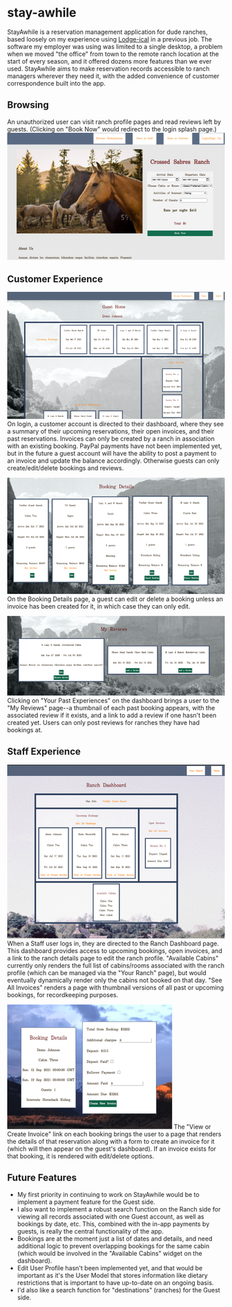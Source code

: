 # stay-awhile

StayAwhile is a reservation management application for dude ranches, based loosely on my experience using [Lodge-ical](https://romeobravosoftware.com/software-products/) in a previous job. The software my employer was using was limited to a single desktop, a problem when we moved "the office" from town to the remote ranch location at the start of every season, and it offered dozens more features than we ever used. StayAwhile aims to make reservation records accessible to ranch managers wherever they need it, with the added convenience of customer correspondence built into the app.

## Browsing
An unauthorized user can visit ranch profile pages and read reviews left by guests. (Clicking on "Book Now" would redirect to the login splash page.)
![ranch profile screenshot](https://github.com/boothjacobs/stay-awhile/blob/main/notes/Screen%20Shot%202021-07-11%20at%206.32.31%20PM.png?raw=true)

## Customer Experience

![guest home screenshot](https://github.com/boothjacobs/stay-awhile/blob/main/notes/Screen%20Shot%202021-07-11%20at%206.14.57%20PM.png?raw=true)
On login, a customer account is directed to their dashboard, where they see a summary of their upcoming reservations, their open invoices, and their past reservations. Invoices can only be created by a ranch in association with an existing booking. PayPal payments have not been implemented yet, but in the future a guest account will have the ability to post a payment to an invoice and update the balance accordingly. Otherwise guests can only create/edit/delete bookings and reviews.

![guest's booking details page](https://github.com/boothjacobs/stay-awhile/blob/main/notes/Screen%20Shot%202021-07-11%20at%206.15.07%20PM.png?raw=true)
On the Booking Details page, a guest can edit or delete a booking unless an invoice has been created for it, in which case they can only edit.

![reviews page screenshot](https://github.com/boothjacobs/stay-awhile/blob/main/notes/Screen%20Shot%202021-07-11%20at%206.15.19%20PM.png?raw=true)
Clicking on "Your Past Experiences" on the dashboard brings a user to the "My Reviews" page--a thumbnail of each past booking appears, with the associated review if it exists, and a link to add a review if one hasn't been created yet. Users can only post reviews for ranches they have had bookings at.

## Staff Experience
![ranch dashboard screenshot](https://github.com/boothjacobs/stay-awhile/blob/main/notes/Screen%20Shot%202021-07-11%20at%206.15.42%20PM.png?raw=true)
When a Staff user logs in, they are directed to the Ranch Dashboard page. This dashboard provides access to upcoming bookings, open invoices, and a link to the ranch details page to edit the ranch profile.
"Available Cabins" currently only renders the full list of cabins/rooms associated with the ranch profile (which can be managed via the "Your Ranch" page), but would eventually dynamically render only the cabins not booked on that day. "See All Invoices" renders a page with thumbnail versions of all past or upcoming bookings, for recordkeeping purposes.

![booking/create invoice screenshot](https://github.com/boothjacobs/stay-awhile/blob/main/notes/Screen%20Shot%202021-07-11%20at%206.16.01%20PM.png?raw=true)
The "View or Create Invoice" link on each booking brings the user to a page that renders the details of that reservation along with a form to create an invoice for it (which will then appear on the guest's dashboard). If an invoice exists for that booking, it is rendered with edit/delete options.

## Future Features

 - My first priority in continuing to work on StayAwhile would be to implement a payment feature for the Guest side.
- I also want to implement a robust search function on the Ranch side for viewing all records associated with one Guest account, as well as bookings by date, etc. This, combined with the in-app payments by guests, is really the central functionality of the app.
- Bookings are at the moment just a list of dates and details, and need additional logic to prevent overlapping bookings for the same cabin (which would be involved in the "Available Cabins" widget on the dashboard).
- Edit User Profile hasn't been implemented yet, and that would be important as it's the User Model that stores information like dietary restrictions that is important to have up-to-date on an ongoing basis.
- I'd also like a search function for "destinations" (ranches) for the Guest side.
